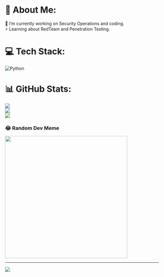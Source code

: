 # 💫 About Me:
🔭 I’m currently working on Security Operations and coding.<br>⚡ Learning about RedTeam and Penetration Testing.


# 💻 Tech Stack:
![Python](https://img.shields.io/badge/python-3670A0?style=for-the-badge&logo=python&logoColor=ffdd54)
# 📊 GitHub Stats:
![](https://github-readme-stats.vercel.app/api?username=prim1tive&theme=react&hide_border=false&include_all_commits=true&count_private=false)<br/>
![](https://github-readme-streak-stats.herokuapp.com/?user=prim1tive&theme=react&hide_border=false)<br/>
![](https://github-readme-stats.vercel.app/api/top-langs/?username=prim1tive&theme=react&hide_border=false&include_all_commits=true&count_private=false&layout=compact)

### 😂 Random Dev Meme
<img src='https://randommeme-five.vercel.app/' style="height: 400px;"/>

---
[![](https://visitcount.itsvg.in/api?id=prim1tive&icon=0&color=0)](https://visitcount.itsvg.in)

<!-- Proudly created with GPRM ( https://gprm.itsvg.in ) -->
